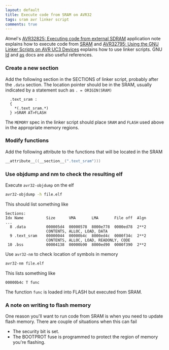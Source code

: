 ```yaml
---
layout: default
title: Execute code from SRAM on AVR32
tags: sram avr linker script
comments: true
---
```


Atmel's [AVR32825: Executing code from external SDRAM](http://www.microchip.com/wwwappnotes/appnotes.aspx?appnote=en591936) application note explains how to execute code from [SRAM](http://www.microchip.com/wwwappnotes/appnotes.aspx?appnote=en591182) and [AVR32795: Using the GNU Linker Scripts on AVR UC3 Devices](http://www.microchip.com/wwwappnotes/appnotes.aspx?appnote=en591310) explains how to use linker scripts. GNU [ld](http://sourceware.org/binutils/docs/ld/index.html) and [as](http://sourceware.org/binutils/docs/as/index.html) docs are also useful references.

### Create a new section

Add the following section in the SECTIONS of linker script, probably after the `.data` section. The location pointer should be in the SRAM, usually indicated by a statement such as `. = ORIGIN(SRAM)`

```text
  .text_sram :
  {
    *(.text_sram.*)
  } >SRAM AT>FLASH
```

The `MEMORY` spec in the linker script should place `SRAM` and `FLASH` used above in the appropriate memory regions.

### Modify functions

Add the following attribute to the functions that will be located in the SRAM

```c
__attribute__((__section__(".text_sram")))
```

### Use objdump and nm to check the resulting elf

Execute `avr32-objdump` on the elf

```cmd
avr32-objdump -h file.elf
```

This should list something like

```text
Sections:
Idx Name          Size      VMA       LMA       File off  Algn
...
  8 .data         000005d4  00000578  8000e778  0000ed78  2**2
                  CONTENTS, ALLOC, LOAD, DATA
  9 .text_sram    00000044  00000b4c  8000ed4c  0000f34c  2**2
                  CONTENTS, ALLOC, LOAD, READONLY, CODE
 10 .bss          00004138  00000b90  8000ed90  0000f390  2**2
```

Use `avr32-nm` to check location of symbols in memory

```cmd
avr32-nm file.elf
```

This lists something like

```text
00000b4c T func
```

The function `func` is loaded into FLASH but executed from SRAM.

### A note on writing to flash memory

One reason you'll want to run code from SRAM is when you need to update flash memory. There are couple of situations when this can fail

* The security bit is set.
* The BOOTPROT fuse is programmed to protect the region of memory you're flashing.
